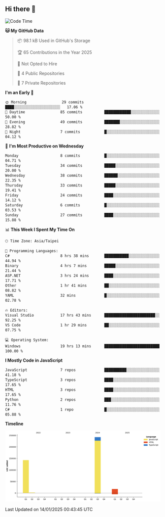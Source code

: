 ## Hi there 👋

<!--
**Latisha19/Latisha19** is a ✨ _special_ ✨ repository because its `README.md` (this file) appears on your GitHub profile.

Here are some ideas to get you started:

- 🔭 I’m currently working on ...
- 🌱 I’m currently learning ...
- 👯 I’m looking to collaborate on ...
- 🤔 I’m looking for help with ...
- 💬 Ask me about ...
- 📫 How to reach me: ...
- 😄 Pronouns: ...
- ⚡ Fun fact: ...
-->

<!--START_SECTION:waka-->
![Code Time](http://img.shields.io/badge/Code%20Time-1%2C293%20hrs%2022%20mins-blue)

**🐱 My GitHub Data** 

> 📦 98.1 kB Used in GitHub's Storage 
 > 
> 🏆 65 Contributions in the Year 2025
 > 
> 🚫 Not Opted to Hire
 > 
> 📜 4 Public Repositories 
 > 
> 🔑 7 Private Repositories 
 > 
**I'm an Early 🐤** 

```text
🌞 Morning                29 commits          ████░░░░░░░░░░░░░░░░░░░░░   17.06 % 
🌆 Daytime                85 commits          ████████████░░░░░░░░░░░░░   50.00 % 
🌃 Evening                49 commits          ███████░░░░░░░░░░░░░░░░░░   28.82 % 
🌙 Night                  7 commits           █░░░░░░░░░░░░░░░░░░░░░░░░   04.12 % 
```
📅 **I'm Most Productive on Wednesday** 

```text
Monday                   8 commits           █░░░░░░░░░░░░░░░░░░░░░░░░   04.71 % 
Tuesday                  34 commits          █████░░░░░░░░░░░░░░░░░░░░   20.00 % 
Wednesday                38 commits          ██████░░░░░░░░░░░░░░░░░░░   22.35 % 
Thursday                 33 commits          █████░░░░░░░░░░░░░░░░░░░░   19.41 % 
Friday                   24 commits          ████░░░░░░░░░░░░░░░░░░░░░   14.12 % 
Saturday                 6 commits           █░░░░░░░░░░░░░░░░░░░░░░░░   03.53 % 
Sunday                   27 commits          ████░░░░░░░░░░░░░░░░░░░░░   15.88 % 
```


📊 **This Week I Spent My Time On** 

```text
🕑︎ Time Zone: Asia/Taipei

💬 Programming Languages: 
C#                       8 hrs 38 mins       ███████████░░░░░░░░░░░░░░   44.94 % 
Binary                   4 hrs 7 mins        █████░░░░░░░░░░░░░░░░░░░░   21.44 % 
ASP.NET                  3 hrs 24 mins       ████░░░░░░░░░░░░░░░░░░░░░   17.71 % 
Other                    1 hr 41 mins        ██░░░░░░░░░░░░░░░░░░░░░░░   08.82 % 
YAML                     32 mins             █░░░░░░░░░░░░░░░░░░░░░░░░   02.78 % 

🔥 Editors: 
Visual Studio            17 hrs 43 mins      ███████████████████████░░   92.25 % 
VS Code                  1 hr 29 mins        ██░░░░░░░░░░░░░░░░░░░░░░░   07.75 % 

💻 Operating System: 
Windows                  19 hrs 13 mins      █████████████████████████   100.00 % 
```

**I Mostly Code in JavaScript** 

```text
JavaScript               7 repos             ██████████░░░░░░░░░░░░░░░   41.18 % 
TypeScript               3 repos             ████░░░░░░░░░░░░░░░░░░░░░   17.65 % 
HTML                     3 repos             ████░░░░░░░░░░░░░░░░░░░░░   17.65 % 
Python                   2 repos             ███░░░░░░░░░░░░░░░░░░░░░░   11.76 % 
C#                       1 repo              █░░░░░░░░░░░░░░░░░░░░░░░░   05.88 % 
```



**Timeline**

![Lines of Code chart](https://raw.githubusercontent.com/Latisha19/Latisha19/main/assets/bar_graph.png)


 Last Updated on 14/01/2025 00:43:45 UTC
<!--END_SECTION:waka-->
